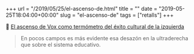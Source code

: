 +++
url = "/2019/05/25/el-ascenso-de.html"
title = ""
date = "2019-05-25T18:04:00+00:00"
slug = "el-ascenso-de"
tags = ["retalls"]
+++

📎 [El ascenso de Vox como termómetro del éxito cultural de la izquierda](https://www.eldiario.es/politica/Vox-Monasterio-elecciones_0_902559900.html)

 > En pocos campos es más evidente esa desazón en la ultraderecha que sobre el sistema educativo.
